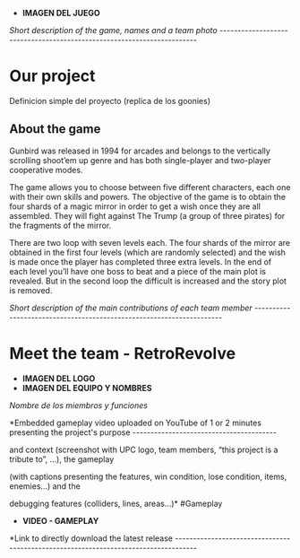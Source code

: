 
* **IMAGEN DEL JUEGO**

*Short description of the game, names and a team photo* -----------------------------------------------------------------------
# Our project

Definicion simple del proyecto (replica de los goonies)


## About the game

Gunbird was released in 1994 for arcades and belongs to the vertically scrolling shoot’em up genre and has both single-player and two-player cooperative modes.

The game allows you to choose between five different characters, each one with their own skills and powers. The objective of the game is to obtain the four shards of a magic mirror in order to get a wish once they are all assembled. They will fight against The Trump (a group of three pirates) for the fragments of the mirror.

There are two loop with seven levels each. The four shards of the mirror are obtained in the first four levels (which are randomly selected) and the wish is made once the player has completed three extra levels. In the end of each level you’ll have one boss to beat and a piece of the main plot is revealed. But in the second loop the difficult is increased and the story plot is removed.


*Short description of the main contributions of each team member* ---------------------------------------------------------------------
# Meet the team - RetroRevolve
* **IMAGEN DEL LOGO**
* **IMAGEN DEL EQUIPO Y NOMBRES**

*Nombre de los miembros y funciones*

*Embedded gameplay video uploaded on YouTube of 1 or 2 minutes presenting the project's purpose ----------------------------------------

and context (screenshot with UPC logo, team members, “this project is a tribute to”, …), the gameplay

(with captions presenting the features, win condition, lose condition, items, enemies…) and the

debugging features (colliders, lines, areas…)*
#Gameplay

* **VIDEO - GAMEPLAY**


*Link to directly download the latest release ------------------------------------------------------------------------------------
